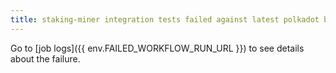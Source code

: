 ```yaml
---
title: staking-miner integration tests failed against latest polkadot build.
---
```


Go to [job logs]({{ env.FAILED_WORKFLOW_RUN_URL }}) to see details about the failure.